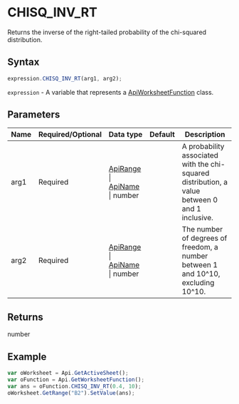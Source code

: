 # CHISQ_INV_RT

Returns the inverse of the right-tailed probability of the chi-squared distribution.

## Syntax

```javascript
expression.CHISQ_INV_RT(arg1, arg2);
```

`expression` - A variable that represents a [ApiWorksheetFunction](../ApiWorksheetFunction.md) class.

## Parameters

| **Name** | **Required/Optional** | **Data type** | **Default** | **Description** |
| ------------- | ------------- | ------------- | ------------- | ------------- |
| arg1 | Required | [ApiRange](../../ApiRange/ApiRange.md) \| [ApiName](../../ApiName/ApiName.md) \| number |  | A probability associated with the chi-squared distribution, a value between 0 and 1 inclusive. |
| arg2 | Required | [ApiRange](../../ApiRange/ApiRange.md) \| [ApiName](../../ApiName/ApiName.md) \| number |  | The number of degrees of freedom, a number between 1 and 10^10, excluding 10^10. |

## Returns

number

## Example



```javascript editor-xlsx
var oWorksheet = Api.GetActiveSheet();
var oFunction = Api.GetWorksheetFunction();
var ans = oFunction.CHISQ_INV_RT(0.4, 10);
oWorksheet.GetRange("B2").SetValue(ans);
```

